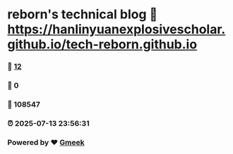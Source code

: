 # reborn's technical blog :link: https://hanlinyuanexplosivescholar.github.io/tech-reborn.github.io 
### :page_facing_up: [12](https://hanlinyuanexplosivescholar.github.io/tech-reborn.github.io/tag.html) 
### :speech_balloon: 0 
### :hibiscus: 108547 
### :alarm_clock: 2025-07-13 23:56:31 
### Powered by :heart: [Gmeek](https://github.com/Meekdai/Gmeek)
